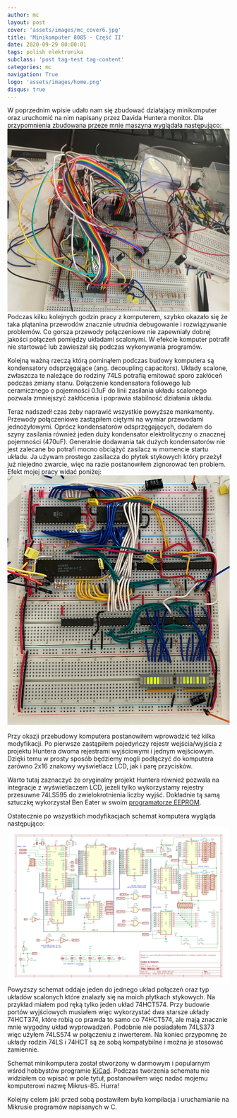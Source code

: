 ```yaml
---
author: mc
layout: post
cover: 'assets/images/mc_cover6.jpg'
title: 'Minikomputer 8085 - Część II'
date: 2020-09-29 00:00:01
tags: polish elektronika
subclass: 'post tag-test tag-content'
categories: mc
navigation: True
logo: 'assets/images/home.png'
disqus: true
---
```


W poprzednim wpisie udało nam się zbudować działający minikomputer oraz uruchomić
na nim napisany przez Davida Huntera monitor. Dla przypomnienia zbudowana przeze mnie
maszyna wyglądała następująco:
![Minikomputer wyłaniający się z chaosu](assets/images/2020-09-29/comp1.jpeg)
Podczas kilku kolejnych godzin pracy z komputerem, szybko okazało się że taka plątanina
przewodów znacznie utrudnia debugowanie i rozwiązywanie problemów.
Co gorsza przewody połączeniowe nie zapewniały dobrej jakości połączeń pomiędzy układami scalonymi.
W efekcie komputer potrafił nie startować lub zawieszał się podczas wykonywania programów.

Kolejną ważną rzeczą którą pominąłem podczas budowy komputera są 
kondensatory odsprzęgające (ang. decoupling capacitors). 
Układy scalone, zwłaszcza te należące do rodziny 74LS 
potrafią emitować sporo zakłóceń podczas zmiany stanu.
Dołączenie kondensatora foliowego lub ceramicznego o pojemności 0.1uF do linii zasilania układu
scalonego pozwala zmniejszyć zakłócenia i poprawia stabilność działania układu.

Teraz nadszedł czas żeby naprawić wszystkie powyższe mankamenty. 
Przewody połączeniowe zastąpiłem
ciętymi na wymiar przewodami jednożyłowymi. Oprócz kondensatorów odsprzęgających,
dodałem do szyny zasilania również jeden duży kondensator elektrolityczny o
znacznej pojemności (470uF). Generalnie dodawania tak dużych kondensatorów nie jest
zalecane bo potrafi mocno obciążyć zasilacz w momencie startu układu.
Ja używam prostego zasilacza do płytek stykowych który przeżył już niejedno zwarcie,
więc na razie postanowiłem zignorować ten problem.
Efekt mojej pracy widać poniżej:
![Minikomputer tym razem z porządnymi połączeniami](assets/images/2020-09-29/comp2.jpeg)

Przy okazji przebudowy komputera postanowiłem wprowadzić też kilka modyfikacji.
Po pierwsze zastąpiłem pojedyńczy rejestr wejścia/wyjścia z projektu Huntera
dwoma rejestrami wyjściowymi i jednym wejściowym. Dzięki temu w prosty sposób
będziemy mogli podłączyć do komputera zarówno 2x16 znakowy wyświetlacz LCD,
jak i parę przycisków. 

Warto tutaj zaznaczyć że oryginalny projekt Huntera również pozwala na integracje z
wyświetlaczem LCD, jeżeli tylko wykorzystamy rejestry przesuwne 74LS595 do zwielokrotnienia liczby
wyjść. Dokładnie tą samą sztuczkę wykorzystał Ben Eater w swoim 
[programatorze EEPROM](https://github.com/beneater/eeprom-programmer).

Ostatecznie po wszystkich modyfikacjach schemat komputera wygląda następująco:
![Schemat minikomputera](assets/images/2020-09-29/mikrus-85.svg)
Powyższy schemat oddaje jeden do jednego układ połączeń oraz typ układów scalonych które znalazły się
na moich płytkach stykowych. Na przykład miałem pod ręką tylko jeden układ 74HCT574.
Przy budowie portów wyjściowych musiałem więc wykorzystać dwa starsze układy 74HCT374,
które robią co prawda to samo co 74HCT574, ale mają znacznie mnie wygodny układ wyprowadzeń.
Podobnie nie posiadałem 74LS373 więc użyłem 74LS574 w połączeniu z inwerterem.
Na koniec przypomnę że układy rodzin 74LS i 74HCT są ze sobą kompatybilne i można je
stosować zamiennie.

Schemat minikomputera został stworzony w darmowym i popularnym wśród hobbystów programie
[KiCad](https://kicad-pcb.org/). Podczas tworzenia schematu nie widziałem co wpisać w pole tytuł,
postanowiłem więc nadać mojemu komputerowi nazwę Mikrus-85. Hurra!

Kolejny celem jaki przed sobą postawiłem była kompilacja i uruchamianie na Mikrusie
programów napisanych w C.